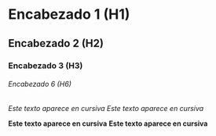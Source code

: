 # Encabezado 1 (H1)
## Encabezado 2 (H2)
### Encabezado 3 (H3)
###### Encabezado 6 (H6)

_Este texto aparece en cursiva_
*Este texto aparece en cursiva*

**Este texto aparece en cursiva**
__Este texto aparece en cursiva__
